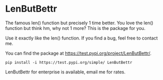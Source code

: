 # LenButBettr

The famous len() function but precisely 1 time better.
You love the len() function but think hm, why not 1 more?
This is the package for you.

Use it exactly like the len() function.
If you find a bug, feel free to contact me.

You can find the package at https://test.pypi.org/project/LenButBettr/.

```pip install -i https://test.pypi.org/simple/ LenButBettr```

LenButBettr for enterprise is available, email me for rates.

